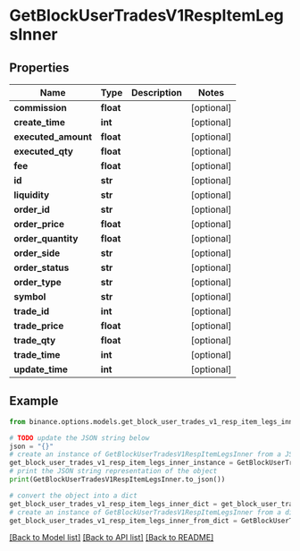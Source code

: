 # GetBlockUserTradesV1RespItemLegsInner


## Properties

Name | Type | Description | Notes
------------ | ------------- | ------------- | -------------
**commission** | **float** |  | [optional] 
**create_time** | **int** |  | [optional] 
**executed_amount** | **float** |  | [optional] 
**executed_qty** | **float** |  | [optional] 
**fee** | **float** |  | [optional] 
**id** | **str** |  | [optional] 
**liquidity** | **str** |  | [optional] 
**order_id** | **str** |  | [optional] 
**order_price** | **float** |  | [optional] 
**order_quantity** | **float** |  | [optional] 
**order_side** | **str** |  | [optional] 
**order_status** | **str** |  | [optional] 
**order_type** | **str** |  | [optional] 
**symbol** | **str** |  | [optional] 
**trade_id** | **int** |  | [optional] 
**trade_price** | **float** |  | [optional] 
**trade_qty** | **float** |  | [optional] 
**trade_time** | **int** |  | [optional] 
**update_time** | **int** |  | [optional] 

## Example

```python
from binance.options.models.get_block_user_trades_v1_resp_item_legs_inner import GetBlockUserTradesV1RespItemLegsInner

# TODO update the JSON string below
json = "{}"
# create an instance of GetBlockUserTradesV1RespItemLegsInner from a JSON string
get_block_user_trades_v1_resp_item_legs_inner_instance = GetBlockUserTradesV1RespItemLegsInner.from_json(json)
# print the JSON string representation of the object
print(GetBlockUserTradesV1RespItemLegsInner.to_json())

# convert the object into a dict
get_block_user_trades_v1_resp_item_legs_inner_dict = get_block_user_trades_v1_resp_item_legs_inner_instance.to_dict()
# create an instance of GetBlockUserTradesV1RespItemLegsInner from a dict
get_block_user_trades_v1_resp_item_legs_inner_from_dict = GetBlockUserTradesV1RespItemLegsInner.from_dict(get_block_user_trades_v1_resp_item_legs_inner_dict)
```
[[Back to Model list]](../README.md#documentation-for-models) [[Back to API list]](../README.md#documentation-for-api-endpoints) [[Back to README]](../README.md)


